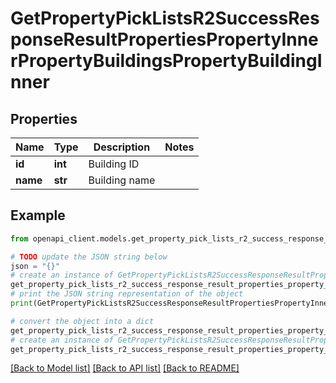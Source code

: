 # GetPropertyPickListsR2SuccessResponseResultPropertiesPropertyInnerPropertyBuildingsPropertyBuildingInner


## Properties

Name | Type | Description | Notes
------------ | ------------- | ------------- | -------------
**id** | **int** | Building ID | 
**name** | **str** | Building name | 

## Example

```python
from openapi_client.models.get_property_pick_lists_r2_success_response_result_properties_property_inner_property_buildings_property_building_inner import GetPropertyPickListsR2SuccessResponseResultPropertiesPropertyInnerPropertyBuildingsPropertyBuildingInner

# TODO update the JSON string below
json = "{}"
# create an instance of GetPropertyPickListsR2SuccessResponseResultPropertiesPropertyInnerPropertyBuildingsPropertyBuildingInner from a JSON string
get_property_pick_lists_r2_success_response_result_properties_property_inner_property_buildings_property_building_inner_instance = GetPropertyPickListsR2SuccessResponseResultPropertiesPropertyInnerPropertyBuildingsPropertyBuildingInner.from_json(json)
# print the JSON string representation of the object
print(GetPropertyPickListsR2SuccessResponseResultPropertiesPropertyInnerPropertyBuildingsPropertyBuildingInner.to_json())

# convert the object into a dict
get_property_pick_lists_r2_success_response_result_properties_property_inner_property_buildings_property_building_inner_dict = get_property_pick_lists_r2_success_response_result_properties_property_inner_property_buildings_property_building_inner_instance.to_dict()
# create an instance of GetPropertyPickListsR2SuccessResponseResultPropertiesPropertyInnerPropertyBuildingsPropertyBuildingInner from a dict
get_property_pick_lists_r2_success_response_result_properties_property_inner_property_buildings_property_building_inner_from_dict = GetPropertyPickListsR2SuccessResponseResultPropertiesPropertyInnerPropertyBuildingsPropertyBuildingInner.from_dict(get_property_pick_lists_r2_success_response_result_properties_property_inner_property_buildings_property_building_inner_dict)
```
[[Back to Model list]](../README.md#documentation-for-models) [[Back to API list]](../README.md#documentation-for-api-endpoints) [[Back to README]](../README.md)


